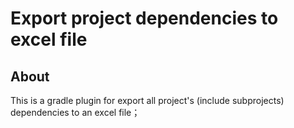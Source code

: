 # Export project dependencies to excel file

## About
This is a gradle plugin for export all project's (include subprojects) dependencies to an excel file；
